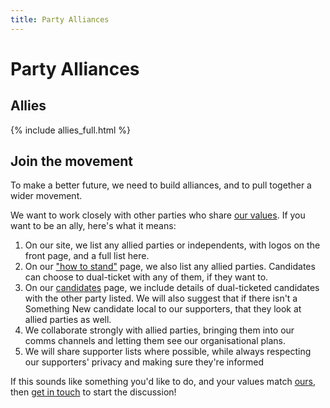 ```yaml
---
title: Party Alliances
---
```

 
# Party Alliances 

## Allies

{% include allies_full.html %}

## Join the movement

To make a better future, we need to build alliances, and to pull together a wider movement.

We want to work closely with other parties who share [our values](our_values). If you want to be an ally, here's what it means:

1. On our site, we list any allied parties or independents, with logos on the front page, and a full list here.
2. On our ["how to stand"](/standing_for_election) page, we also list any allied parties. Candidates can choose to dual-ticket with any of them, if they want to.
3. On our [candidates](candidates) page, we include details of dual-ticketed candidates with the other party listed. We will also suggest that if there isn't a Something New candidate local to our supporters, that they look at allied parties as well.
4. We collaborate strongly with allied parties, bringing them into our comms channels and letting them see our organisational plans.
5. We will share supporter lists where possible, while always respecting our supporters' privacy and making sure they're informed

If this sounds like something you'd like to do, and your values match [ours](our_values), then [get in touch](mailto:info@somethingnew.org.uk) to start the discussion!
